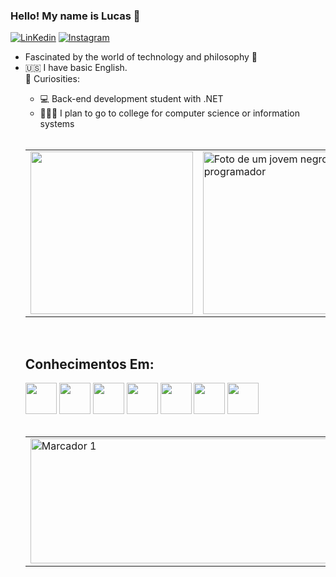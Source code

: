 ### Hello! My name is Lucas 🤖

[![LinKedin]( https://img.shields.io/badge/LinkedIn-0077B5?style=for-the-badge&logo=linkedin&logoColor=white)](https://www.linkedin.com/in/lucas-mateus-142832286/) [![Instagram](https://img.shields.io/badge/Instagram-E4405F?style=for-the-badge&logo=instagram&logoColor=white)](https://www.instagram.com/llucasz77)
<br>
<ul>
  <li>Fascinated by the world of technology and philosophy 🌌</li>  
  <li>🇺🇸 I have basic English.</li>
      <summary> 🚀 Curiosities:</summary>
            <ul> 
              <li> 💻 Back-end development student with .NET </li> 
  <li> 🧑🏾‍💻 I plan to go to college for computer science or information systems</li>  
</ul>    
  <br> 
<table style="border: 0;">  
  <tr>
    <td>
      <a href="https://github.com/Lucas-M7/github-readme-stats">
        <img src="https://github-readme-stats.vercel.app/api/top-langs/?username=Lucas-M7&langs_count=8&theme=dark&layout=pie" width="260" >
      </a>
    </td>
    <td>
      <img src= "https://github.com/Lucas-M7/photo01/blob/main/_531392e0-ef2d-4737-aeda-25108dce7e7a.jpg" width="260px" height="260px" alt="Foto de um jovem negro programador" >
    </td>
  </tr>
</table>
  <br>
  <div>
    <h2>Conhecimentos Em:</h2>
    <img src="https://cdn.jsdelivr.net/gh/devicons/devicon@latest/icons/csharp/csharp-original.svg" / width="50px">
    <img src="https://cdn.jsdelivr.net/gh/devicons/devicon@latest/icons/javascript/javascript-original.svg" / width="50px">
    <img src="https://cdn.jsdelivr.net/gh/devicons/devicon@latest/icons/html5/html5-original.svg" / width="50px">
    <img src="https://cdn.jsdelivr.net/gh/devicons/devicon@latest/icons/css3/css3-original.svg" / width="50px">
    <img src="https://cdn.jsdelivr.net/gh/devicons/devicon@latest/icons/mongodb/mongodb-original.svg" / width="50px">
    <img src="https://cdn.jsdelivr.net/gh/devicons/devicon@latest/icons/microsoftsqlserver/microsoftsqlserver-original.svg" / width="50px">
    <img src="https://cdn.jsdelivr.net/gh/devicons/devicon@latest/icons/dotnetcore/dotnetcore-original.svg" / width="50px">
  </div>
  <br>
<table>
  <tr>
    <td>
      <img src="http://github-profile-summary-cards.vercel.app/api/cards/profile-details?username=Lucas-M7&theme=dark" width="700" height="200" alt="Marcador 1">
    </td>
  </tr>
</table>
